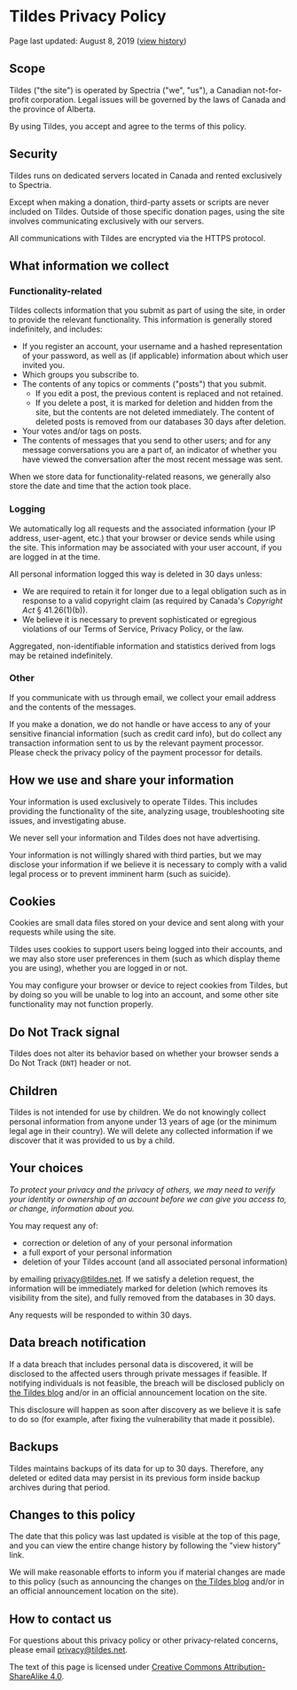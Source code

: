 Tildes Privacy Policy
=====================

Page last updated: August 8, 2019 ([view history](https://gitlab.com/tildes/tildes-static-sites/commits/master/content/pages/Policies/privacy-policy.md))

Scope
-----

Tildes ("the site") is operated by Spectria ("we", "us"), a Canadian not-for-profit corporation. Legal issues will be governed by the laws of Canada and the province of Alberta.

By using Tildes, you accept and agree to the terms of this policy.

Security
--------

Tildes runs on dedicated servers located in Canada and rented exclusively to Spectria.

Except when making a donation, third-party assets or scripts are never included on Tildes. Outside of those specific donation pages, using the site involves communicating exclusively with our servers.

All communications with Tildes are encrypted via the HTTPS protocol.

What information we collect
---------------------------

### Functionality-related

Tildes collects information that you submit as part of using the site, in order to provide the relevant functionality. This information is generally stored indefinitely, and includes:

* If you register an account, your username and a hashed representation of your password, as well as (if applicable) information about which user invited you.
* Which groups you subscribe to.
* The contents of any topics or comments ("posts") that you submit.
    * If you edit a post, the previous content is replaced and not retained.
    * If you delete a post, it is marked for deletion and hidden from the site, but the contents are not deleted immediately. The content of deleted posts is removed from our databases 30 days after deletion.
* Your votes and/or tags on posts.
* The contents of messages that you send to other users; and for any message conversations you are a part of, an indicator of whether you have viewed the conversation after the most recent message was sent.

When we store data for functionality-related reasons, we generally also store the date and time that the action took place.

### Logging

We automatically log all requests and the associated information (your IP address, user-agent, etc.) that your browser or device sends while using the site. This information may be associated with your user account, if you are logged in at the time.

All personal information logged this way is deleted in 30 days unless:

* We are required to retain it for longer due to a legal obligation such as in response to a valid copyright claim (as required by Canada's _Copyright Act_ § 41.26(1)(b)).
* We believe it is necessary to prevent sophisticated or egregious violations of our Terms of Service, Privacy Policy, or the law.

Aggregated, non-identifiable information and statistics derived from logs may be retained indefinitely.

### Other

If you communicate with us through email, we collect your email address and the contents of the messages.

If you make a donation, we do not handle or have access to any of your sensitive financial information (such as credit card info), but do collect any transaction information sent to us by the relevant payment processor. Please check the privacy policy of the payment processor for details.

How we use and share your information
-------------------------------------

Your information is used exclusively to operate Tildes. This includes providing the functionality of the site, analyzing usage, troubleshooting site issues, and investigating abuse.

We never sell your information and Tildes does not have advertising.

Your information is not willingly shared with third parties, but we may disclose your information if we believe it is necessary to comply with a valid legal process or to prevent imminent harm (such as suicide).

Cookies
-------

Cookies are small data files stored on your device and sent along with your requests while using the site.

Tildes uses cookies to support users being logged into their accounts, and we may also store user preferences in them (such as which display theme you are using), whether you are logged in or not.

You may configure your browser or device to reject cookies from Tildes, but by doing so you will be unable to log into an account, and some other site functionality may not function properly.

Do Not Track signal
-------------------

Tildes does not alter its behavior based on whether your browser sends a Do Not Track (`DNT`) header or not.

Children
--------

Tildes is not intended for use by children. We do not knowingly collect personal information from anyone under 13 years of age (or the minimum legal age in their country). We will delete any collected information if we discover that it was provided to us by a child.

Your choices
------------

_To protect your privacy and the privacy of others, we may need to verify your identity or ownership of an account before we can give you access to, or change, information about you._

You may request any of:

* correction or deletion of any of your personal information
* a full export of your personal information
* deletion of your Tildes account (and all associated personal information)

by emailing [privacy@tildes.net](mailto:privacy@tildes.net). If we satisfy a deletion request, the information will be immediately marked for deletion (which removes its visibility from the site), and fully removed from the databases in 30 days.

Any requests will be responded to within 30 days.

Data breach notification
------------------------

If a data breach that includes personal data is discovered, it will be disclosed to the affected users through private messages if feasible. If notifying individuals is not feasible, the breach will be disclosed publicly on [the Tildes blog](https://blog.tildes.net/) and/or in an official announcement location on the site.

This disclosure will happen as soon after discovery as we believe it is safe to do so (for example, after fixing the vulnerability that made it possible).

Backups
-------

Tildes maintains backups of its data for up to 30 days. Therefore, any deleted or edited data may persist in its previous form inside backup archives during that period.

Changes to this policy
----------------------

The date that this policy was last updated is visible at the top of this page, and you can view the entire change history by following the "view history" link.

We will make reasonable efforts to inform you if material changes are made to this policy (such as announcing the changes on [the Tildes blog](https://blog.tildes.net/) and/or in an official announcement location on the site).

How to contact us
-----------------

For questions about this privacy policy or other privacy-related concerns, please email [privacy@tildes.net](mailto:privacy@tildes.net).

The text of this page is licensed under [Creative Commons Attribution-ShareAlike 4.0](https://creativecommons.org/licenses/by-sa/4.0/).